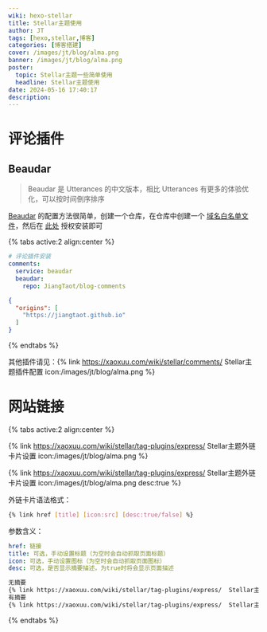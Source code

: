 ```yaml
---
wiki: hexo-stellar
title: Stellar主题使用
author: JT
tags: [hexo,stellar,博客]
categories: [博客搭建]
cover: /images/jt/blog/alma.png
banner: /images/jt/blog/alma.png
poster:
  topic: Stellar主题一些简单使用
  headline: Stellar主题使用
date: 2024-05-16 17:40:17
description:
---
```


# 评论插件

## Beaudar

> Beaudar 是 Utterances 的中文版本，相比 Utterances 有更多的体验优化，可以按时间倒序排序

[Beaudar](https://beaudar.lipk.org/) 的配置方法很简单，创建一个仓库，在仓库中创建一个 [域名白名单文件](https://github.com/JiangTaot/blog-comments/blob/main/beaudar.json)，然后在 [此处](https://github.com/apps/beaudar) 授权安装即可

{% tabs active:2 align:center %}

<!-- tab stellar配置 -->

~~~yaml
# 评论插件安装
comments:
  service: beaudar
  beaudar:
    repo: JiangTaot/blog-comments
~~~

<!-- tab beaudar配置 -->
```json
{
  "origins": [
    "https://jiangtaot.github.io"
  ]
}
```
{% endtabs %}

其他插件请见：{% link https://xaoxuu.com/wiki/stellar/comments/  Stellar主题插件配置  icon:/images/jt/blog/alma.png %}



# 网站链接

{% tabs active:2 align:center %}

<!-- tab 演示效果 -->

{% link https://xaoxuu.com/wiki/stellar/tag-plugins/express/  Stellar主题外链卡片设置  icon:/images/jt/blog/alma.png %}

{% link https://xaoxuu.com/wiki/stellar/tag-plugins/express/  Stellar主题外链卡片设置  icon:/images/jt/blog/alma.png desc:true %}

<!-- tab 语法格式 -->

外链卡片语法格式：

~~~bash
{% link href [title] [icon:src] [desc:true/false] %}
~~~

参数含义：

~~~yaml
href: 链接
title: 可选，手动设置标题（为空时会自动抓取页面标题）
icon: 可选，手动设置图标（为空时会自动抓取页面图标）
desc: 可选，是否显示摘要描述，为true时将会显示页面描述
~~~

<!-- tab 写法示例 -->

~~~bash
无摘要
{% link https://xaoxuu.com/wiki/stellar/tag-plugins/express/  Stellar主题外链卡片设置  icon:/images/jt/blog/alma.png %}
有摘要
{% link https://xaoxuu.com/wiki/stellar/tag-plugins/express/  Stellar主题外链卡片设置  icon:/images/jt/blog/alma.png desc:true %}
~~~

{% endtabs %}




